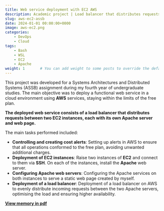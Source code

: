 ```yaml
---
title: Web service deployment with EC2 AWS
description: Academic project | Load balancer that distributes requests between two EC2 instances, each with its own Apache server and web page.
slug: aws-ec2-assb
date: 2024-01-01 00:00:00+0000
image: aws-ec2.png
categories:
    - DevOps
    - Cloud
tags:
    - Bash
    - WSL
    - EC2
    - Apache
weight: 1       # You can add weight to some posts to override the default sorting (date descending)
---
```


This project was developed for a Systems Architectures and Distributed Systems (ASSB) assignment during my fourth year of undergraduate studies. The main objective was to deploy a functional web service in a cloud environment using **AWS** services, staying within the limits of the free plan.

**The deployed web service consists of a load balancer that distributes requests between two EC2 instances, each with its own Apache server and web page.**

The main tasks performed included:

- **Controlling and creating cost alerts**: Setting up alerts in AWS to ensure that all operations conformed to the free plan, avoiding unwanted additional charges.
- **Deployment of EC2 instances**: Raise two instances of **EC2** and connect to them via **SSH**. On each of the instances, install the **Apache** web server.
- **Configuring Apache web servers**: Configuring the Apache services on both instances to serve a static web page created by myself.
- **Deployment of a load balancer**: Deployment of a load balancer on AWS to evenly distribute incoming requests between the two Apache servers, optimising the load and ensuring higher availability.


[**View memory in pdf**](/post/aws-ec2-assb/assb-aes-ec2.pdf)

